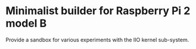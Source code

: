 Minimalist builder for Raspberry Pi 2 model B
==============================================

Provide a sandbox for various experiments with the IIO kernel sub-system.
